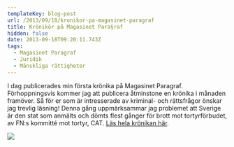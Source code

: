 ```yaml
---
templateKey: blog-post
url: /2013/09/18/kronikor-pa-magasinet-paragraf
title: Krönikör på Magasinet Para§raf
hidden: false
date: 2013-09-18T09:20:11.743Z
tags:
  - Magasinet Paragraf
  - Juridik
  - Mänskliga rättigheter
---
```

I dag publicerades min första krönika på Magasinet Paragraf. Förhoppningsvis kommer jag att publicera åtminstone en krönika i månaden framöver. Så för er som är intresserade av kriminal- och rättsfrågor önskar jag trevlig läsning! Denna gång uppmärksammar jag problemet att Sverige är den stat som anmälts och dömts flest gånger för brott mot tortyrförbudet, av FN:s kommitté mot tortyr, CAT. [Läs hela krönikan här](http://www.magasinetparagraf.se/kronikor/nar-stoltheten-over-mitt-hemland-krackelerar).

![](/uploads/paragraf1.jpg)
